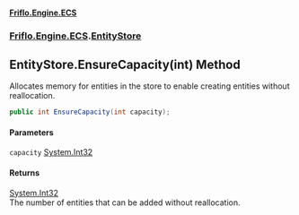 #### [Friflo.Engine.ECS](index.md#'index')
### [Friflo.Engine.ECS](Friflo.Engine.ECS.md#'Friflo.Engine.ECS').[EntityStore](EntityStore.md#'Friflo.Engine.ECS.EntityStore')

## EntityStore.EnsureCapacity(int) Method

Allocates memory for entities in the store to enable creating entities without reallocation.

```csharp
public int EnsureCapacity(int capacity);
```
#### Parameters

<a name='Friflo.Engine.ECS.EntityStore.EnsureCapacity(int).capacity'></a>

`capacity` [System.Int32](https://docs.microsoft.com/en-us/dotnet/api/System.Int32#'System.Int32')

#### Returns
[System.Int32](https://docs.microsoft.com/en-us/dotnet/api/System.Int32#'System.Int32')  
The number of entities that can be added without reallocation.